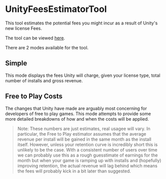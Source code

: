 # UnityFeesEstimatorTool

This tool estimates the potential fees you might incur as a result of Unity's new license Fees.

The tool can be viewed [here](https://www.tjclifton.net/unity-fees-estimator-tool).

There are 2 modes available for the tool.

## Simple
This mode displays the fees Unity will charge, given your license type, total number of installs and gross revenue.

## Free to Play Costs
The changes that Unity have made are arguably most concerning for developers of free to play games. This mode attempts to
provide some more detailed breakdowns of how and when the costs will be applied.

> Note: These numbers are just estimates, real usagee will vary. In particular, the Free to Play estimator assumes that the
> average revenue per install will be gained in the same month as the install itself. However, unless your retention curve is incredibly
> short this is unlikely to be the case. With a consistent number of users over time we can probably use this as a rough guesstimate of earnings
> for the month but when your game is ramping up with installs and (hopefully) improving retention, the actual revenue will lag behind which means
> the fees will probably kick in a bit later than suggested.
